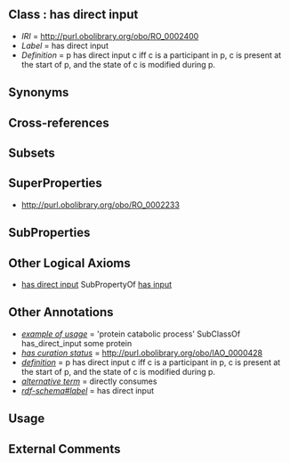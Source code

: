 
## Class : has direct input

 * *IRI* = http://purl.obolibrary.org/obo/RO_0002400
 * *Label* = has direct input
 * *Definition* = p has direct input c iff c is a participant in p, c is present at the start of p, and the state of c is modified during p.

## Synonyms


## Cross-references


## Subsets


## SuperProperties

 * <http://purl.obolibrary.org/obo/RO_0002233>

## SubProperties


## Other Logical Axioms

 * [has direct input](../../RO/00/RO_0002400.md) SubPropertyOf [has input](../../RO/33/RO_0002233.md)

## Other Annotations

 * *[example of usage](../../IAO/12/IAO_0000112.md)* = 'protein catabolic process' SubClassOf has_direct_input some protein
 * *[has curation status](../../IAO/14/IAO_0000114.md)* = http://purl.obolibrary.org/obo/IAO_0000428
 * *[definition](../../IAO/15/IAO_0000115.md)* = p has direct input c iff c is a participant in p, c is present at the start of p, and the state of c is modified during p.
 * *[alternative term](../../IAO/18/IAO_0000118.md)* = directly consumes
 * *[rdf-schema#label](../../el/rdf-schema#label.md)* = has direct input

## Usage


## External Comments

